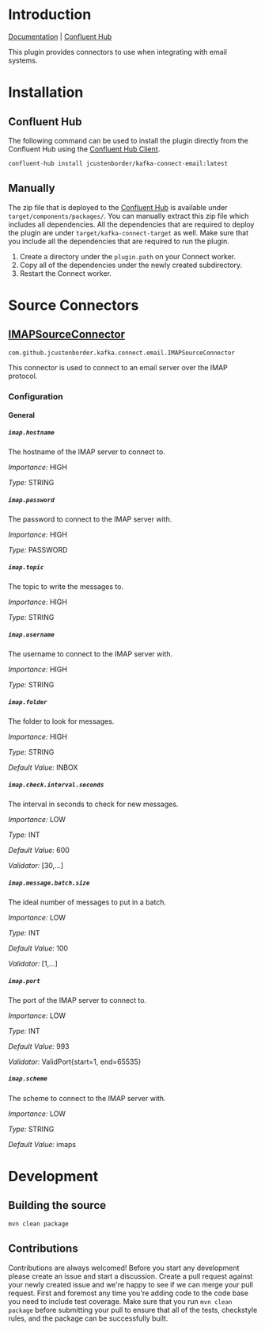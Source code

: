 # Introduction
[Documentation](https://jcustenborder.github.io/kafka-connect-documentation/projects/kafka-connect-email) | [Confluent Hub](https://www.confluent.io/hub/jcustenborder/kafka-connect-email)

This plugin provides connectors to use when integrating with email systems.

# Installation

## Confluent Hub

The following command can be used to install the plugin directly from the Confluent Hub using the
[Confluent Hub Client](https://docs.confluent.io/current/connect/managing/confluent-hub/client.html).

```bash
confluent-hub install jcustenborder/kafka-connect-email:latest
```

## Manually

The zip file that is deployed to the [Confluent Hub](https://www.confluent.io/hub/jcustenborder/kafka-connect-email) is available under
`target/components/packages/`. You can manually extract this zip file which includes all dependencies. All the dependencies
that are required to deploy the plugin are under `target/kafka-connect-target` as well. Make sure that you include all the dependencies that are required
to run the plugin.

1. Create a directory under the `plugin.path` on your Connect worker.
2. Copy all of the dependencies under the newly created subdirectory.
3. Restart the Connect worker.


# Source Connectors
## [IMAPSourceConnector](https://jcustenborder.github.io/kafka-connect-documentation/projects/kafka-connect-email/sources/IMAPSourceConnector.html)

```
com.github.jcustenborder.kafka.connect.email.IMAPSourceConnector
```

This connector is used to connect to an email server over the IMAP protocol.
### Configuration

#### General


##### `imap.hostname`

The hostname of the IMAP server to connect to.

*Importance:* HIGH

*Type:* STRING



##### `imap.password`

The password to connect to the IMAP server with.

*Importance:* HIGH

*Type:* PASSWORD



##### `imap.topic`

The topic to write the messages to.

*Importance:* HIGH

*Type:* STRING



##### `imap.username`

The username to connect to the IMAP server with.

*Importance:* HIGH

*Type:* STRING



##### `imap.folder`

The folder to look for messages.

*Importance:* HIGH

*Type:* STRING

*Default Value:* INBOX



##### `imap.check.interval.seconds`

The interval in seconds to check for new messages.

*Importance:* LOW

*Type:* INT

*Default Value:* 600

*Validator:* [30,...]



##### `imap.message.batch.size`

The ideal number of messages to put in a batch.

*Importance:* LOW

*Type:* INT

*Default Value:* 100

*Validator:* [1,...]



##### `imap.port`

The port of the IMAP server to connect to.

*Importance:* LOW

*Type:* INT

*Default Value:* 993

*Validator:* ValidPort{start=1, end=65535}



##### `imap.scheme`

The scheme to connect to the IMAP server with. 

*Importance:* LOW

*Type:* STRING

*Default Value:* imaps






# Development

## Building the source

```bash
mvn clean package
```

## Contributions

Contributions are always welcomed! Before you start any development please create an issue and
start a discussion. Create a pull request against your newly created issue and we're happy to see
if we can merge your pull request. First and foremost any time you're adding code to the code base
you need to include test coverage. Make sure that you run `mvn clean package` before submitting your
pull to ensure that all of the tests, checkstyle rules, and the package can be successfully built.